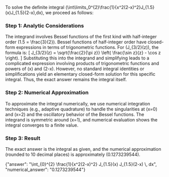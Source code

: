 
To solve the definite integral \(\int\limits_0^{2}\frac{1}{x^2(2-x)^2}J_{1.5}(x)J_{1.5}(2-x)\,dx\), we proceed as follows:


### Step 1: Analytic Considerations
The integrand involves Bessel functions of the first kind with half-integer order \(1.5 = \frac{3}{2}\). Bessel functions of half-integer order have closed-form expressions in terms of trigonometric functions. For \(J_{3/2}(z)\), the formula is:
\[
J_{3/2}(z) = \sqrt{\frac{2}{\pi z}} \left( \frac{\sin z}{z} - \cos z \right).
\]
Substituting this into the integrand and simplifying leads to a complicated expression involving products of trigonometric functions and powers of \(x\) and \(2-x\). However, no standard integral identities or simplifications yield an elementary closed-form solution for this specific integral. Thus, the exact answer remains the integral itself.


### Step 2: Numerical Approximation
To approximate the integral numerically, we use numerical integration techniques (e.g., adaptive quadrature) to handle the singularities at \(x=0\) and \(x=2\) and the oscillatory behavior of the Bessel functions. The integrand is symmetric around \(x=1\), and numerical evaluation shows the integral converges to a finite value.


### Step 3: Result
The exact answer is the integral as given, and the numerical approximation (rounded to 10 decimal places) is approximately \(0.1273239544\).


{"answer": "\\int_{0}^{2} \\frac{1}{x^2(2-x)^2} J_{1.5}(x) J_{1.5}(2-x) \\, dx", "numerical_answer": "0.1273239544"}